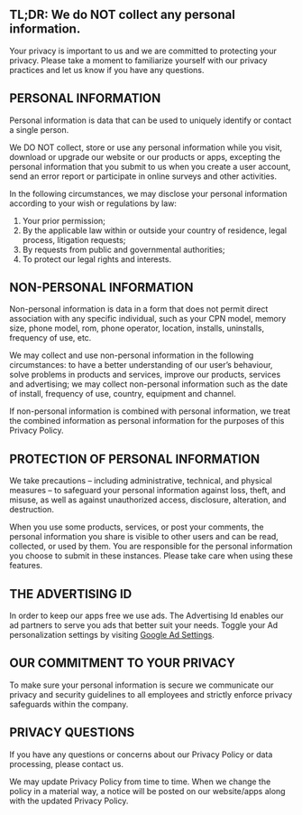 
## TL;DR: We do NOT collect any personal information.

Your privacy is important to us and we are committed to protecting your privacy. Please take a moment to familiarize yourself with our privacy practices and let us know if you have any questions.

## PERSONAL INFORMATION

Personal information is data that can be used to uniquely identify or contact a single person.

We DO NOT collect, store or use any personal information while you visit, download or upgrade our website or our products or apps, excepting the personal information that you submit to us when you create a user account, send an error report or participate in online surveys and other activities.

In the following circumstances, we may disclose your personal information according to your wish or regulations by law:

1. Your prior permission;
2. By the applicable law within or outside your country of residence, legal process, litigation requests;
3. By requests from public and governmental authorities;
4. To protect our legal rights and interests.

## NON-PERSONAL INFORMATION

Non-personal information is data in a form that does not permit direct association with any specific individual, such as your CPN model, memory size, phone model, rom, phone operator, location, installs, uninstalls, frequency of use, etc.

We may collect and use non-personal information in the following circumstances: to have a better understanding of our user’s behaviour, solve problems in products and services, improve our products, services and advertising; we may collect non-personal information such as the date of install, frequency of use, country, equipment and channel.

If non-personal information is combined with personal information, we treat the combined information as personal information for the purposes of this Privacy Policy.

## PROTECTION OF PERSONAL INFORMATION

We take precautions – including administrative, technical, and physical measures – to safeguard your personal information against loss, theft, and misuse, as well as against unauthorized access, disclosure, alteration, and destruction.

When you use some products, services, or post your comments, the personal information you share is visible to other users and can be read, collected, or used by them. You are responsible for the personal information you choose to submit in these instances. Please take care when using these features.

## THE ADVERTISING ID

In order to keep our apps free we use ads. The Advertising Id enables our ad partners to serve you ads that better suit your needs. Toggle your Ad personalization settings by visiting [Google Ad Settings](https://adssettings.google.com/u/0/authenticated).

## OUR COMMITMENT TO YOUR PRIVACY

To make sure your personal information is secure we communicate our privacy and security guidelines to all employees and strictly enforce privacy safeguards within the company.

## PRIVACY QUESTIONS

If you have any questions or concerns about our Privacy Policy or data processing, please contact us.

We may update Privacy Policy from time to time. When we change the policy in a material way, a notice will be posted on our website/apps along with the updated Privacy Policy.
